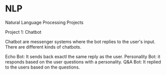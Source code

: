 # NLP
Natural Language Processing Projects


Project 1: Chatbot

Chatbot are messenger systems where the bot replies to the user's input. There are different kinds of chatbots.

Echo Bot: It sends back exactl the same reply as the user.
Personality Bot: it responds based on the user questions with a personality.
Q&A Bot: It replied to  the users based on the questions.
